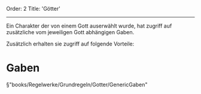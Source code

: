 Order: 2
Title: 'Götter'

---

Ein Charakter der von einem Gott auserwählt wurde, hat zugriff auf zusätzliche vom jeweiligen Gott abhängigen Gaben.

Zusätzlich erhalten sie zugriff auf folgende Vorteile:

# Gaben
§"books/Regelwerke/Grundregeln/Gotter/GenericGaben"
 